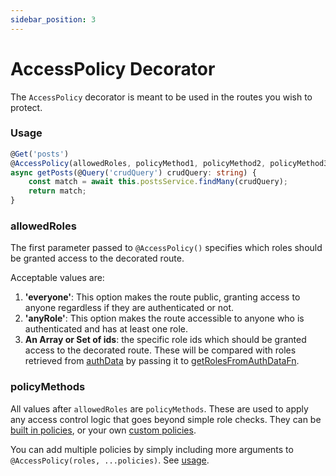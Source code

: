 ```yaml
---
sidebar_position: 3
---
```


# AccessPolicy Decorator

The `AccessPolicy` decorator is meant to be used in the routes you wish to protect.

### Usage

```ts title=post.controller.ts {2}
@Get('posts')
@AccessPolicy(allowedRoles, policyMethod1, policyMethod2, policyMethod3 ...)
async getPosts(@Query('crudQuery') crudQuery: string) {
    const match = await this.postsService.findMany(crudQuery);
    return match;
}
```

### allowedRoles

The first parameter passed to `@AccessPolicy()` specifies which roles should be granted access to the decorated route.

Acceptable values are:

1. **'everyone'**: This option makes the route public, granting access to anyone regardless if they are authenticated or not.
1. **'anyRole'**: This option makes the route accessible to anyone who is authenticated and has at least one role.
1. **An Array or Set of ids**: the specific role ids which should be granted access to the decorated route. These will be compared with roles retrieved from [authData](./access-control-module/#optsauthdatakey) by passing it to [getRolesFromAuthDataFn](./access-control-module/#optsgetrolesfromauthdatafn).

### policyMethods

All values after `allowedRoles` are `policyMethods`. These are used to apply any access control logic that goes beyond simple role checks. They can be [built in policies](./builtin-policies), or your own [custom policies](./custom-policy).

You can add multiple policies by simply including more arguments to `@AccessPolicy(roles, ...policies)`. See [usage](#usage).
